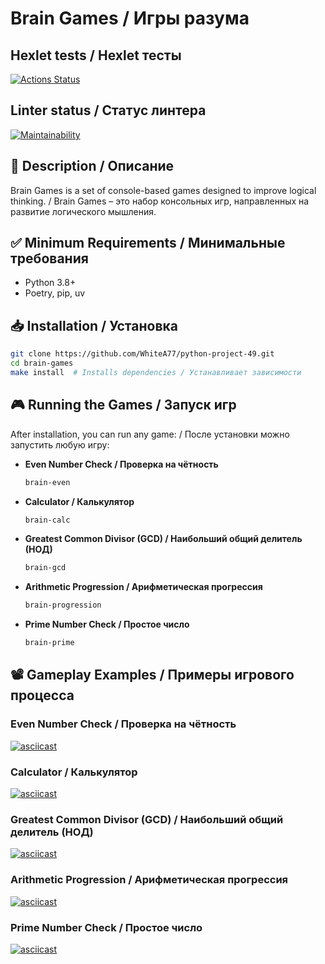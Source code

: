 # Brain Games / Игры разума

## Hexlet tests / Hexlet тесты

[![Actions Status](https://github.com/WhiteA77/python-project-49/actions/workflows/hexlet-check.yml/badge.svg)](https://github.com/WhiteA77/python-project-49/actions)

## Linter status / Статус линтера

[![Maintainability](https://api.codeclimate.com/v1/badges/3af47e2b8edbf4f95348/maintainability)](https://codeclimate.com/github/WhiteA77/python-project-49/maintainability)

## 🧠 Description / Описание

Brain Games is a set of console-based games designed to improve logical thinking. / Brain Games – это набор консольных игр, направленных на развитие логического мышления.

## ✅ Minimum Requirements / Минимальные требования

- Python 3.8+
- Poetry, pip, uv

## 📥 Installation / Установка

```sh
git clone https://github.com/WhiteA77/python-project-49.git
cd brain-games
make install  # Installs dependencies / Устанавливает зависимости
```

## 🎮 Running the Games / Запуск игр

After installation, you can run any game: / После установки можно запустить любую игру:

- **Even Number Check / Проверка на чётность**

  ```sh
  brain-even
  ```

- **Calculator / Калькулятор**

  ```sh
  brain-calc
  ```

- **Greatest Common Divisor (GCD) / Наибольший общий делитель (НОД)**

  ```sh
  brain-gcd
  ```

- **Arithmetic Progression / Арифметическая прогрессия**

  ```sh
  brain-progression
  ```

- **Prime Number Check / Простое число**

  ```sh
  brain-prime
  ```

## 📽️ Gameplay Examples / Примеры игрового процесса

### Even Number Check / Проверка на чётность

[![asciicast](https://asciinema.org/a/t542VuhowvzhEi2EK1z98jwSJ.svg)](https://asciinema.org/a/t542VuhowvzhEi2EK1z98jwSJ)

### Calculator / Калькулятор

[![asciicast](https://asciinema.org/a/9T5f563nTENTemuSY5sR9BH4I.svg)](https://asciinema.org/a/9T5f563nTENTemuSY5sR9BH4I)

### Greatest Common Divisor (GCD) / Наибольший общий делитель (НОД)

[![asciicast](https://asciinema.org/a/0iFECsVHNW9QX0puCSlkZzrvO.svg)](https://asciinema.org/a/0iFECsVHNW9QX0puCSlkZzrvO)

### Arithmetic Progression / Арифметическая прогрессия

[![asciicast](https://asciinema.org/a/r1NXdSvmdLU9qooyLa9lPziZg.svg)](https://asciinema.org/a/r1NXdSvmdLU9qooyLa9lPziZg)

### Prime Number Check / Простое число

[![asciicast](https://asciinema.org/a/jMLporGI08429NvoSdUWms4O2.svg)](https://asciinema.org/a/jMLporGI08429NvoSdUWms4O2)
